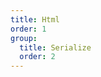 ```yaml
---
title: Html
order: 1
group:
  title: Serialize
  order: 2
---
```


<code src="../../../examples/serialize/html" compact/>